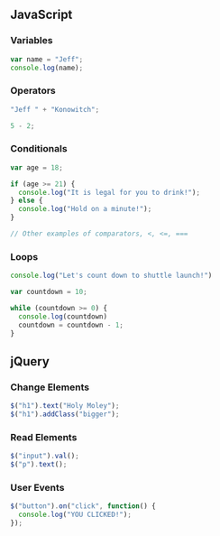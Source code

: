 ## JavaScript

### Variables

```javascript
var name = "Jeff";
console.log(name);
```

### Operators

```javascript
"Jeff " + "Konowitch";

5 - 2;
```

### Conditionals

```javascript
var age = 18;

if (age >= 21) {
  console.log("It is legal for you to drink!");
} else {
  console.log("Hold on a minute!");
}

// Other examples of comparators, <, <=, ===
```

### Loops

```javascript
console.log("Let's count down to shuttle launch!")

var countdown = 10;

while (countdown >= 0) {
  console.log(countdown)
  countdown = countdown - 1;
}
```

## jQuery

### Change Elements

```javascript
$("h1").text("Holy Moley");
$("h1").addClass("bigger");
```

### Read Elements

```javascript
$("input").val();
$("p").text();
```

### User Events

```javascript
$("button").on("click", function() {
  console.log("YOU CLICKED!");
});
```